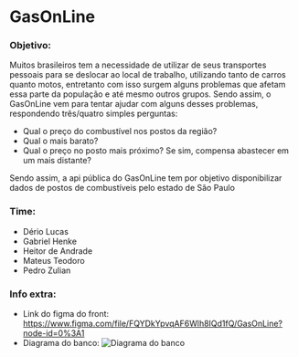 # GasOnLine

### Objetivo:
Muitos brasileiros tem a necessidade de utilizar de seus transportes pessoais para se deslocar ao local de trabalho, utilizando tanto de carros quanto motos, entretanto com isso surgem alguns problemas que afetam essa parte da população e até mesmo outros grupos. Sendo assim, o GasOnLine vem para tentar ajudar com alguns desses problemas, respondendo três/quatro simples perguntas:

- Qual o preço do combustível nos postos da região? 
- Qual o mais barato?
- Qual o preço no posto mais próximo? Se sim, compensa abastecer em um mais distante?

Sendo assim, a api pública do GasOnLine tem por objetivo disponibilizar dados de postos de combustíveis pelo estado de São Paulo

### Time:
 - Dério Lucas
 - Gabriel Henke
 - Heitor de Andrade
 - Mateus Teodoro
 - Pedro Zulian


### Info extra:
 - Link do figma do front: https://www.figma.com/file/FQYDkYpvqAF6Wlh8IQd1fQ/GasOnLine?node-id=0%3A1
 - Diagrama do banco:
![Diagrama do banco](https://user-images.githubusercontent.com/55493232/116299500-298bba00-a774-11eb-95f8-5c6a0d8d32e0.png)
